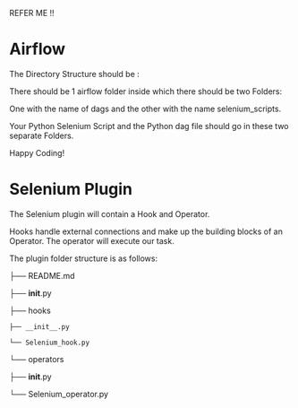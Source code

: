 REFER ME !!

# Airflow

The Directory Structure should be :

There should be 1 airflow folder inside which there should be two Folders:

One with the name of dags and the other with the name selenium_scripts.

Your Python Selenium Script and the Python dag file should go in these two separate Folders.

Happy Coding!

# Selenium Plugin

The Selenium plugin will contain a Hook and Operator.

Hooks handle external connections and make up the building blocks of an Operator. The operator will execute our task. 

The plugin folder structure is as follows:


├── README.md

├── __init__.py

├── hooks

    ├── __init__.py

    └── Selenium_hook.py

└── operators

├── __init__.py

└── Selenium_operator.py

